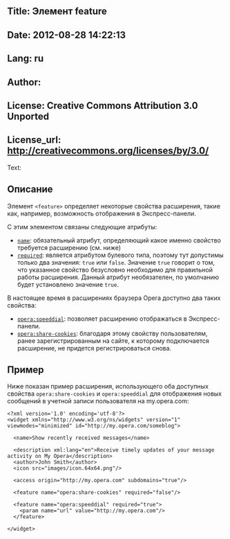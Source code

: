 Title: Элемент feature
----
Date: 2012-08-28 14:22:13
----
Lang: ru
----
Author: 
----
License: Creative Commons Attribution 3.0 Unported
----
License_url: http://creativecommons.org/licenses/by/3.0/
----
Text:

<h2>Описание</h2>

<p>Элемент <code>&lt;feature&gt;</code> определяет некоторые свойства расширения, такие как, например, возможность отображения в Экспресс-панели.</p>

<p>С этим элементом связаны следующие атрибуты:</p>

<ul>
    <li><code><a href="http://www.w3.org/TR/widgets/#the-name-attribute">name</a></code>: обязательный атрибут, определяющий какое именно свойство требуется расширению (см. ниже)</li>
    <li><code><a href="http://www.w3.org/TR/widgets/#the-required-attribute">required</a></code>: является атрибутом булевого типа, поэтому тут допустимы только два значения: <code>true</code> или <code>false</code>. Значение <code>true</code> говорит о том, что указанное свойство безусловно необходимо для правильной работы расширения. Данный атрибут необязателен, по умолчанию будет установлено значение <code>true</code>.</li>
</ul>

<p>В настоящее время в расширениях браузера Opera доступно два таких свойства:</p>

<ul>
    <li><code><a href="http://www.opera.com/docs/apis/extensions/speeddialguide/">opera:speeddial</a></code>: позволяет расширению отображаться в Экспресс-панели.</li>
    <li><code><a href="http://dev.opera.com/articles/view/cookie-sharing-in-opera-extensions/">opera:share-cookies</a></code>: благодаря этому свойству пользователям, ранее зарегистрированным на сайте, к которому подключается расширение, не придется регистрироваться снова.</li>
</ul>

<h2>Пример</h2>

<p>Ниже показан пример расширения, использующего оба доступных свойства <code>opera:share-cookies</code> и <code>opera:speeddial</code> для отображения новых сообщений в учетной записи пользователя на my.opera.com:</p>

<pre><code>&lt;?xml version=&#39;1.0&#39; encoding=&#39;utf-8&#39;?&gt;
&lt;widget xmlns=&quot;http://www.w3.org/ns/widgets&quot; version=&quot;1&quot; viewmodes=&quot;minimized&quot; id=&quot;http://my.opera.com/someblog&quot;&gt;

  &lt;name&gt;Show recently received messages&lt;/name&gt;
	
  &lt;description xml:lang=&quot;en&quot;&gt;Receive timely updates of your message activity on My Opera&lt;/description&gt;
  &lt;author&gt;John Smith&lt;/author&gt;
  &lt;icon src=&quot;images/icon.64x64.png&quot;/&gt;
  
  &lt;access origin=&quot;http://my.opera.com&quot; subdomains=&quot;true&quot;/&gt;

  &lt;feature name=&quot;opera:share-cookies&quot; required=&quot;false&quot;/&gt;
  
  &lt;feature name=&quot;opera:speeddial&quot; required=&quot;true&quot;&gt;
    &lt;param name=&quot;url&quot; value=&quot;http://my.opera.com&quot;/&gt;
  &lt;/feature&gt;
  
&lt;/widget&gt;</code></pre>
